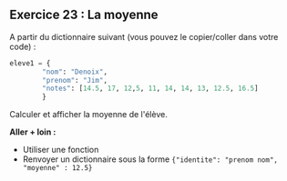 ## Exercice 23 : La moyenne

A partir du dictionnaire suivant (vous pouvez le copier/coller dans votre code) :

```python
eleve1 = {
        "nom": "Denoix", 
        "prenom": "Jim", 
        "notes": [14.5, 17, 12,5, 11, 14, 14, 13, 12.5, 16.5]
        }
```

Calculer et afficher la moyenne de l'élève.

**Aller + loin :** 

- Utiliser une fonction
- Renvoyer un dictionnaire sous la forme `{"identite": "prenom nom", "moyenne" : 12.5}`